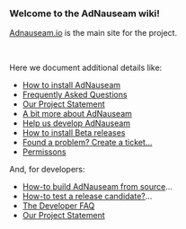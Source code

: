### Welcome to the AdNauseam wiki!

[Adnauseam.io](http://adnauseam.io) is the main site for the project.

&nbsp;

Here we document additional details like:

- [How to install AdNauseam](https://github.com/dhowe/AdNauseam/wiki/FAQ#how-do-i-install-adnauseam)
- [Frequently Asked Questions](https://github.com/dhowe/AdNauseam/wiki/FAQ)
- [Our Project Statement](https://github.com/dhowe/AdNauseam/wiki/Project-Statement)
- [A bit more about AdNauseam](https://github.com/dhowe/AdNauseam/wiki/About-AdNauseum)
- [Help us develop AdNauseam](https://github.com/dhowe/AdNauseam/wiki/Building-AdNauseam-from-source-(for-developers))
- [How to install Beta releases](https://github.com/dhowe/AdNauseam/wiki/Installing-AdNauseam)
- [Found a problem? Create a ticket...](https://github.com/dhowe/AdNauseam/issues)
- [Permissons](https://github.com/dhowe/AdNauseam/wiki/Permissions)
&nbsp;

And, for developers:

- [How-to build AdNauseam from source](https://github.com/dhowe/AdNauseam/wiki/Building-AdNauseam-from-source-(for-developers))...
- [How-to test a release candidate?](https://github.com/dhowe/AdNauseam/wiki/Testing-New-Release-Candidates)...
- [The Developer FAQ](https://github.com/dhowe/AdNauseam/wiki/Developer-FAQ)
- [Our Project Statement](https://github.com/dhowe/AdNauseam/wiki/Project-Statement)


&nbsp;

